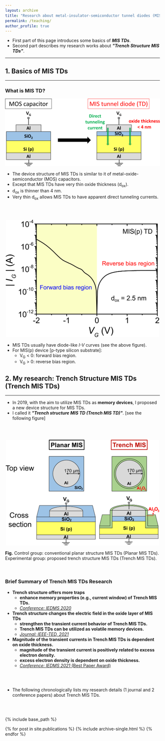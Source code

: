 ```yaml
---
layout: archive
title: "Research about metal-insulator-semiconductor tunnel diodes (MIS TDs)"
permalink: /teaching/
author_profile: true
---
```


* First part of this page introduces some basics of **_MIS TDs_**.
* Second part describes my research works about **_"Trench Structure MIS TDs"_**.

---

## 1. Basics of MIS TDs
---
### What is MIS TD? <br/>

<p style="text-align:center;"><img src='/images/MOS_MIS_v2.svg' width='600'></p>

  * The device structure of MIS TDs is similar to it of metal-oxide-semiconductor (MOS) capacitors.
  * Except that MIS TDs have very thin oxide thickness (d<sub>ox</sub>).
  * d<sub>ox</sub> is thinner than 4 nm.
  * Very thin d<sub>ox</sub> allows MIS TDs to have apparent direct tunneling currents. 
<br/>
<br/>

<p style="text-align:center;"><img src='/images/MIS_IV_v2.svg' width='500'></p>

  * MIS TDs usually have diode-like _I-V_ curves (see the above figure).
  * For MIS(p) device [p-type silicon substrate]:
    * V<sub>G</sub> < 0: forward bias region.
    * V<sub>G</sub> > 0: reverse bias region.



## 2. My research: Trench Structure MIS TDs (Trench MIS TDs) 
---
* In 2019, with the aim to utilize MIS TDs as **memory devices**, I proposed a new device structure for MIS TDs.
* I called it <b>_"Trench structure MIS TD (Trench MIS TD)"_</b>. [see the following figure] <br/>
<br/>
<br/>
<p style="text-align:center;"><img src='/images/TrenchMIS_v2.svg' width='500'></p>
<b>Fig.</b> Control group: conventional planar structure MIS TDs (Planar MIS TDs). Experimental group: proposed trench structure MIS TDs (Trench MIS TDs).<br/>
<br/>
<br/>

### Brief Summary of Trench MIS TDs Research


* **Trench structure offers more traps** 
  * **enhance memory properties (e.g., current window) of Trench MIS TDs.** 
  * [_Conference: IEDMS 2020_](http://JerryJianLin.github.io/publication/2020-10-16-IEDMS)
* **Trench structure changes the electric field in the oxide layer of MIS TDs** 
  * **strengthen the transient current behavior of Trench MIS TDs.**
  * **Trench MIS TDs can be utilized as volatile memory devices.**  
  * [_Journal: IEEE-TED, 2021_](http://JerryJianLin.github.io/publication/2021-07-16-IEEE-TED)
* **Magnitude of the transient currents in Trench MIS TDs is dependent on oxide thickness.**
  * **magnitude of the transient current is positively related to excess electron density.**
  * **excess electron density is dependent on oxide thickness.**
  * [_Conference: IEDMS 2021_ (Best Paper Award)](http://JerryJianLin.github.io/publication/2021-11-19-IEDMS)
<br/>
<br/>

* The following chronologically lists my research details (1 journal and 2 conference papers) about Trench MIS TDs.  
<br/>
<br/>

{% include base_path %}

{% for post in site.publications %}
  {% include archive-single.html %}
{% endfor %}
